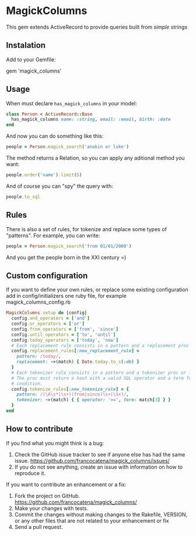 # MagickColumns

This gem extends ActiveRecord to provide queries built from *simple* strings

## Instalation

Add to your Gemfile:

  gem 'magick_columns'

## Usage

When must declare `has_magick_columns` in your model:

```ruby
class Person < ActiveRecord::Base
  has_magick_columns name: :string, email: :email, birth: :date
end
```

And now you can do something like this:

```ruby
people = Person.magick_search('anakin or luke')
```

The method returns a Relation, so you can apply any aditional method you want:

```ruby
people.order('name').limit(5)
```

And of course you can "spy" the query with:

```ruby
people.to_sql
```

## Rules

There is also a set of rules, for tokenize and replace some types of "patterns".
For example, you can write:

```ruby
people = Person.magick_search('from 01/01/2000')
```

And you get the people born in the XXI century =)

## Custom configuration

If you want to define your own rules, or replace some existing configuration add
in config/initializers one ruby file, for example magick_columns_config.rb

```ruby
MagickColumns.setup do |config|
  config.and_operators = ['and']
  config.or_operators = ['or']
  config.from_operators = ['from', 'since']
  config.until_operators = ['to', 'until']
  config.today_operators = ['today', 'now']
  # Each replacement rule consists in a pattern and a replacement proc or lambda
  config.replacement_rules[:new_replacement_rule] =
    pattern: /today/,
    replacement: ->(match) { Date.today.to_s(:db) }
  }
  # Each tokenizer rule consists in a pattern and a tokenizer proc or lambda.
  # The proc must return a hash with a valid SQL operator and a term for the
  # condition.
  config.tokenize_rules[:new_tokenize_rule] = {
    pattern: /(\A\s*|\s+)(from|since)\s+(\S+)/,
    tokenizer: ->(match) { { operator: '>=', term: match[3] } }
  }
end
```

## How to contribute

If you find what you might think is a bug:

1. Check the GitHub issue tracker to see if anyone else has had the same issue.
   https://github.com/francocatena/magick_columns/issues/
2. If you do not see anything, create an issue with information on how to reproduce it.

If you want to contribute an enhancement or a fix:

1. Fork the project on GitHub.
   https://github.com/francocatena/magick_columns/
2. Make your changes with tests.
3. Commit the changes without making changes to the Rakefile, VERSION, or any other files that are not related to your enhancement or fix
4. Send a pull request.